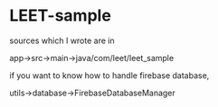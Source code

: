 # LEET-sample

sources which I wrote are in   


app->src->main->java/com/leet/leet_sample



  
    
if you want to know how to handle firebase database,   


  utils->database->FirebaseDatabaseManager





  
  
 
 
